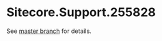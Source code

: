 # Sitecore.Support.255828

See [master branch](https://github.com/sitecoresupport/Sitecore.Support.255828) for details.